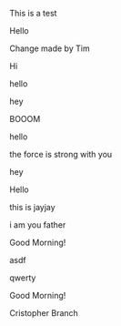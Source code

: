 This is a test

Hello

Change made by Tim

Hi

hello

hey


BOOOM

hello

the force is strong with you

hey

Hello

this is jayjay

i am you father

Good Morning!

asdf


qwerty

Good Morning!

Cristopher Branch
